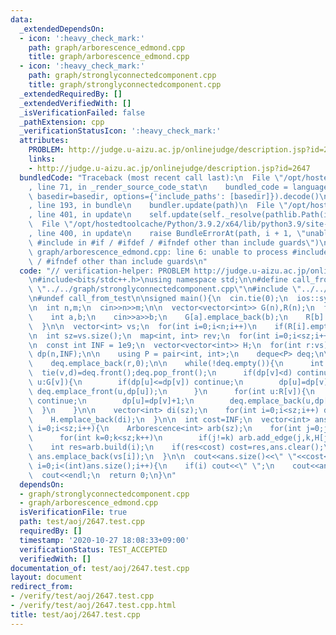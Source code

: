 ```yaml
---
data:
  _extendedDependsOn:
  - icon: ':heavy_check_mark:'
    path: graph/arborescence_edmond.cpp
    title: graph/arborescence_edmond.cpp
  - icon: ':heavy_check_mark:'
    path: graph/stronglyconnectedcomponent.cpp
    title: graph/stronglyconnectedcomponent.cpp
  _extendedRequiredBy: []
  _extendedVerifiedWith: []
  _isVerificationFailed: false
  _pathExtension: cpp
  _verificationStatusIcon: ':heavy_check_mark:'
  attributes:
    PROBLEM: http://judge.u-aizu.ac.jp/onlinejudge/description.jsp?id=2647
    links:
    - http://judge.u-aizu.ac.jp/onlinejudge/description.jsp?id=2647
  bundledCode: "Traceback (most recent call last):\n  File \"/opt/hostedtoolcache/Python/3.9.2/x64/lib/python3.9/site-packages/onlinejudge_verify/documentation/build.py\"\
    , line 71, in _render_source_code_stat\n    bundled_code = language.bundle(stat.path,\
    \ basedir=basedir, options={'include_paths': [basedir]}).decode()\n  File \"/opt/hostedtoolcache/Python/3.9.2/x64/lib/python3.9/site-packages/onlinejudge_verify/languages/cplusplus.py\"\
    , line 193, in bundle\n    bundler.update(path)\n  File \"/opt/hostedtoolcache/Python/3.9.2/x64/lib/python3.9/site-packages/onlinejudge_verify/languages/cplusplus_bundle.py\"\
    , line 401, in update\n    self.update(self._resolve(pathlib.Path(included), included_from=path))\n\
    \  File \"/opt/hostedtoolcache/Python/3.9.2/x64/lib/python3.9/site-packages/onlinejudge_verify/languages/cplusplus_bundle.py\"\
    , line 400, in update\n    raise BundleErrorAt(path, i + 1, \"unable to process\
    \ #include in #if / #ifdef / #ifndef other than include guards\")\nonlinejudge_verify.languages.cplusplus_bundle.BundleErrorAt:\
    \ graph/arborescence_edmond.cpp: line 6: unable to process #include in #if / #ifdef\
    \ / #ifndef other than include guards\n"
  code: "// verification-helper: PROBLEM http://judge.u-aizu.ac.jp/onlinejudge/description.jsp?id=2647\n\
    \n#include<bits/stdc++.h>\nusing namespace std;\n\n#define call_from_test\n#include\
    \ \"../../graph/stronglyconnectedcomponent.cpp\"\n#include \"../../graph/arborescence_edmond.cpp\"\
    \n#undef call_from_test\n\nsigned main(){\n  cin.tie(0);\n  ios::sync_with_stdio(0);\n\
    \n  int n,m;\n  cin>>n>>m;\n\n  vector<vector<int>> G(n),R(n);\n  for(int i=0;i<m;i++){\n\
    \    int a,b;\n    cin>>a>>b;\n    G[a].emplace_back(b);\n    R[b].emplace_back(a);\n\
    \  }\n\n  vector<int> vs;\n  for(int i=0;i<n;i++)\n    if(R[i].empty()) vs.emplace_back(i);\n\
    \n  int sz=vs.size();\n  map<int, int> rev;\n  for(int i=0;i<sz;i++) rev[vs[i]]=i;\n\
    \n  const int INF = 1e9;\n  vector<vector<int>> H;\n  for(int r:vs){\n    vector<int>\
    \ dp(n,INF);\n\n    using P = pair<int, int>;\n    deque<P> deq;\n\n    dp[r]=0;\n\
    \    deq.emplace_back(r,0);\n\n    while(!deq.empty()){\n      int v,d;\n    \
    \  tie(v,d)=deq.front();deq.pop_front();\n      if(dp[v]<d) continue;\n      for(int\
    \ u:G[v]){\n        if(dp[u]<=dp[v]) continue;\n        dp[u]=dp[v];\n       \
    \ deq.emplace_front(u,dp[u]);\n      }\n      for(int u:R[v]){\n        if(dp[u]<=dp[v]+1)\
    \ continue;\n        dp[u]=dp[v]+1;\n        deq.emplace_back(u,dp[u]);\n    \
    \  }\n    }\n\n    vector<int> di(sz);\n    for(int i=0;i<sz;i++) di[i]=dp[vs[i]];\n\
    \    H.emplace_back(di);\n  }\n\n  int cost=INF;\n  vector<int> ans;\n\n  for(int\
    \ i=0;i<sz;i++){\n    Arborescence<int> arb(sz);\n    for(int j=0;j<sz;j++)\n\
    \      for(int k=0;k<sz;k++)\n        if(j!=k) arb.add_edge(j,k,H[j][k]);\n\n\
    \    int res=arb.build(i);\n    if(res<cost) cost=res,ans.clear();\n    if(res==cost)\
    \ ans.emplace_back(vs[i]);\n  }\n\n  cout<<ans.size()<<\" \"<<cost<<endl;\n  for(int\
    \ i=0;i<(int)ans.size();i++){\n    if(i) cout<<\" \";\n    cout<<ans[i];\n  }\n\
    \  cout<<endl;\n  return 0;\n}\n"
  dependsOn:
  - graph/stronglyconnectedcomponent.cpp
  - graph/arborescence_edmond.cpp
  isVerificationFile: true
  path: test/aoj/2647.test.cpp
  requiredBy: []
  timestamp: '2020-10-27 18:08:33+09:00'
  verificationStatus: TEST_ACCEPTED
  verifiedWith: []
documentation_of: test/aoj/2647.test.cpp
layout: document
redirect_from:
- /verify/test/aoj/2647.test.cpp
- /verify/test/aoj/2647.test.cpp.html
title: test/aoj/2647.test.cpp
---
```

